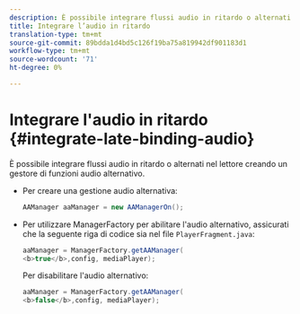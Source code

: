```yaml
---
description: È possibile integrare flussi audio in ritardo o alternati nel lettore creando un gestore di funzioni audio alternativo.
title: Integrare l’audio in ritardo
translation-type: tm+mt
source-git-commit: 89bdda1d4bd5c126f19ba75a819942df901183d1
workflow-type: tm+mt
source-wordcount: '71'
ht-degree: 0%

---
```



# Integrare l&#39;audio in ritardo {#integrate-late-binding-audio}

È possibile integrare flussi audio in ritardo o alternati nel lettore creando un gestore di funzioni audio alternativo.

* Per creare una gestione audio alternativa:

   ```java
   AAManager aaManager = new AAManagerOn(); 
   ```

* Per utilizzare ManagerFactory per abilitare l&#39;audio alternativo, assicurati che la seguente riga di codice sia nel file `PlayerFragment.java`:

   ```java
   aaManager = ManagerFactory.getAAManager( 
   <b>true</b>,config, mediaPlayer);
   ```

   Per disabilitare l&#39;audio alternativo:

   ```java
   aaManager = ManagerFactory.getAAManager( 
   <b>false</b>,config, mediaPlayer);
   ```

